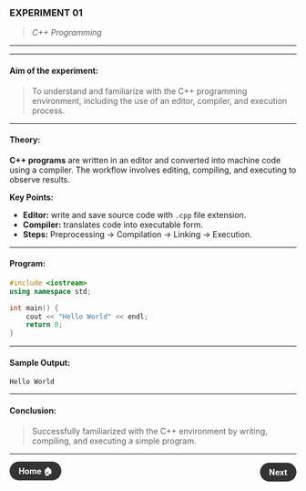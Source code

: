 ### **EXPERIMENT 01**
> *C++ Programming*

---
---

#### **Aim of the experiment:**
> To understand and familiarize with the C++ programming environment, including the use of an editor, compiler, and execution process.

---

#### **Theory:**
**C++ programs** are written in an editor and converted into machine code using a compiler. The workflow involves editing, compiling, and executing to observe results.

**Key Points:**
- **Editor:** write and save source code with `.cpp` file extension.  
- **Compiler:** translates code into executable form.  
- **Steps:** Preprocessing → Compilation → Linking → Execution.  

---

#### **Program:**
```cpp
#include <iostream>
using namespace std;

int main() {
    cout << "Hello World" << endl;
    return 0;
}
```

---

#### **Sample Output:**
```
Hello World
```

---

#### **Conclusion:**
> Successfully familiarized with the C++ environment by writing, compiling, and executing a simple program.

---

<div style="display: flex; justify-content: space-between; align-items: center; margin: 20px 0;">
  <div style="text-align: left;">
    <a href="../" style="background: #333; color: white; padding: 8px 16px; border-radius: 20px; text-decoration: none; font-weight: bold;">Home 🏠</a>
  </div>
  <div style="text-align: right;">
    <a href="3.html" style="background: #333; color: white; padding: 8px 16px; border-radius: 20px; text-decoration: none; font-weight: bold;">Next</a>
  </div>
</div>
